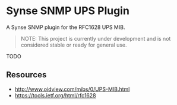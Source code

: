 # Synse SNMP UPS Plugin

A Synse SNMP plugin for the RFC1628 UPS MIB.

> NOTE: This project is currently under development and is not considered stable or ready for general use.

TODO

## Resources

* http://www.oidview.com/mibs/0/UPS-MIB.html
* https://tools.ietf.org/html/rfc1628